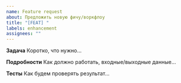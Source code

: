 ```yaml
---
name: Feature request
about: Предложить новую фичу/воркфлоу
title: "[FEAT] "
labels: enhancement
assignees: ""
---
```


**Задача**
Коротко, что нужно…

**Подробности**
Как должно работать, входные/выходные данные…

**Тесты**
Как будем проверять результат…
